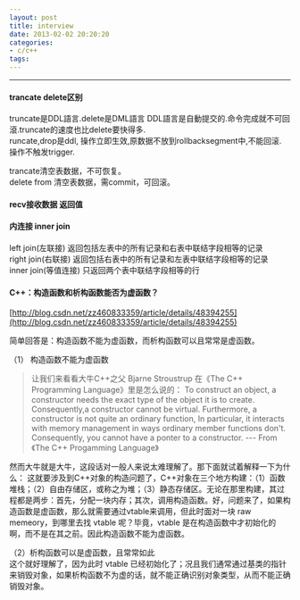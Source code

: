 ```yaml
---
layout: post
title: interview
date: 2013-02-02 20:20:20
categories:
- c/c++
tags:
---
```


----------------------------------------------------------

#### trancate delete区别

truncate是DDL語言.delete是DML語言 DDL語言是自動提交的.命令完成就不可回滾.truncate的速度也比delete要快得多.  
runcate,drop是ddl, 操作立即生效,原数据不放到rollbacksegment中,不能回滚. 操作不触发trigger.   

trancate清空表数据，不可恢复。  
delete from 清空表数据，需commit，可回滚。  

#### recv接收数据 返回值

#### 内连接 inner join

left join(左联接) 返回包括左表中的所有记录和右表中联结字段相等的记录   
right join(右联接) 返回包括右表中的所有记录和左表中联结字段相等的记录  
inner join(等值连接) 只返回两个表中联结字段相等的行  

#### C++：构造函数和析构函数能否为虚函数？

[http://blog.csdn.net/zz460833359/article/details/48394255](http://blog.csdn.net/zz460833359/article/details/48394255)

简单回答是：构造函数不能为虚函数，而析构函数可以且常常是虚函数。  

（1） 构造函数不能为虚函数  
> 让我们来看看大牛C++之父 Bjarne Stroustrup 在《The C++ Programming Language》里是怎么说的：
> To construct an object, a constructor needs the exact type of the object it is to create. Consequently,a constructor cannot be virtual. Furthermore, a constructor is not quite an ordinary function, In particular, it interacts with memory management in ways ordinary member functions don't. Consequently, you cannot have a ponter to a constructor.
> --- From 《The C++ Progamming Language》

然而大牛就是大牛，这段话对一般人来说太难理解了。那下面就试着解释一下为什么：
这就要涉及到C++对象的构造问题了，C++对象在三个地方构建：（1）函数堆栈；（2）自由存储区，或称之为堆；（3）静态存储区。无论在那里构建，其过程都是两步：首先，分配一块内存；其次，调用构造函数。好，问题来了，如果构造函数是虚函数，那么就需要通过vtable来调用，但此时面对一块 raw memeory，到哪里去找 vtable 呢？毕竟，vtable 是在构造函数中才初始化的啊，而不是在其之前。因此构造函数不能为虚函数。
 
（2）析构函数可以是虚函数，且常常如此  
这个就好理解了，因为此时 vtable 已经初始化了；况且我们通常通过基类的指针来销毁对象，如果析构函数不为虚的话，就不能正确识别对象类型，从而不能正确销毁对象。

